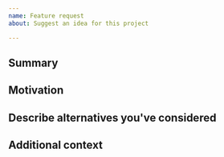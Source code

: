 ```yaml
---
name: Feature request
about: Suggest an idea for this project

---
```


<!--

Have you read the Code of Conduct? By filing an Issue, you are expected to comply with it, including treating everyone with respect: https://github.com/CVEProject/CVE-Services/blob/dev/CODE_OF_CONDUCT.md

Do you want to ask a question? Are you looking for support? Visit our message board at (TBD).

-->

## Summary

<!-- One paragraph explanation of the feature. -->

## Motivation

<!-- Why are we doing this? What use cases does it support? What is the expected outcome? -->

## Describe alternatives you've considered

<!-- A clear and concise description of the alternative solutions you've considered. -->

## Additional context

<!-- Add any other context or screenshots about the feature request here. -->
